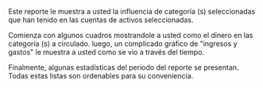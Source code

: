 Este reporte le muestra a usted la influencia de categoría (s) seleccionadas que han tenido en las cuentas de activos seleccionadas.

Comienza con algunos cuadros mostrandole a usted como el dinero en las categoría (s) a circulado. luego, un complicado gráfico de "ingresos y gastos" le muestra a usted como se vio a través del tiempo.

Finalmente, algunas estadísticas del periodo del reporte se presentan. Todas estas listas son ordenables para su conveniencia.